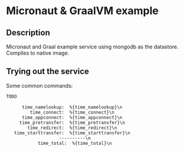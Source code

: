 # Micronaut & GraalVM example


## Description

Micronaut and Graal example service using mongodb as the datastore.
Compiles to native image.


## Trying out the service

Some common commands:
```bash
TODO
```

```
      time_namelookup:  %{time_namelookup}\n
         time_connect:  %{time_connect}\n
      time_appconnect:  %{time_appconnect}\n
     time_pretransfer:  %{time_pretransfer}\n
        time_redirect:  %{time_redirect}\n
   time_starttransfer:  %{time_starttransfer}\n
                    ----------\n
            time_total:  %{time_total}\n
``` 
